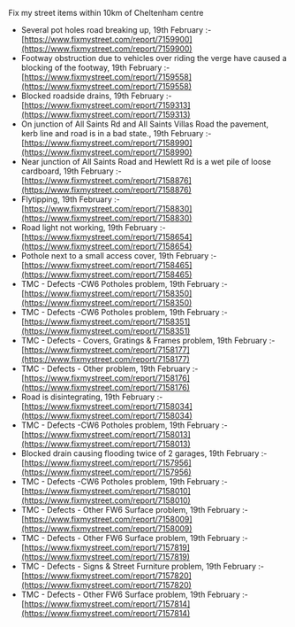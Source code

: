 Fix my street items within 10km of Cheltenham centre

<!-- fix_marker starts -->

- Several pot holes road breaking up, 19th February :- [https://www.fixmystreet.com/report/7159900](https://www.fixmystreet.com/report/7159900)
- Footway obstruction due to vehicles over riding the verge have caused a blocking of the footway, 19th February :- [https://www.fixmystreet.com/report/7159558](https://www.fixmystreet.com/report/7159558)
- Blocked roadside drains, 19th February :- [https://www.fixmystreet.com/report/7159313](https://www.fixmystreet.com/report/7159313)
- On junction of All Saints Rd and All Saints Villas Road the pavement, kerb line and road is in a bad state., 19th February :- [https://www.fixmystreet.com/report/7158990](https://www.fixmystreet.com/report/7158990)
- Near junction of All Saints Road and Hewlett Rd is a wet pile of loose cardboard, 19th February :- [https://www.fixmystreet.com/report/7158876](https://www.fixmystreet.com/report/7158876)
- Flytipping, 19th February :- [https://www.fixmystreet.com/report/7158830](https://www.fixmystreet.com/report/7158830)
- Road light not working, 19th February :- [https://www.fixmystreet.com/report/7158654](https://www.fixmystreet.com/report/7158654)
- Pothole next to a small access cover, 19th February :- [https://www.fixmystreet.com/report/7158465](https://www.fixmystreet.com/report/7158465)
- TMC - Defects -CW6 Potholes  problem, 19th February :- [https://www.fixmystreet.com/report/7158350](https://www.fixmystreet.com/report/7158350)
- TMC - Defects -CW6 Potholes  problem, 19th February :- [https://www.fixmystreet.com/report/7158351](https://www.fixmystreet.com/report/7158351)
- TMC - Defects - Covers, Gratings & Frames problem, 19th February :- [https://www.fixmystreet.com/report/7158177](https://www.fixmystreet.com/report/7158177)
- TMC - Defects - Other problem, 19th February :- [https://www.fixmystreet.com/report/7158176](https://www.fixmystreet.com/report/7158176)
- Road is disintegrating, 19th February :- [https://www.fixmystreet.com/report/7158034](https://www.fixmystreet.com/report/7158034)
- TMC - Defects -CW6 Potholes  problem, 19th February :- [https://www.fixmystreet.com/report/7158013](https://www.fixmystreet.com/report/7158013)
- Blocked drain causing flooding twice of 2 garages, 19th February :- [https://www.fixmystreet.com/report/7157956](https://www.fixmystreet.com/report/7157956)
- TMC - Defects -CW6 Potholes  problem, 19th February :- [https://www.fixmystreet.com/report/7158010](https://www.fixmystreet.com/report/7158010)
- TMC - Defects - Other FW6  Surface problem, 19th February :- [https://www.fixmystreet.com/report/7158009](https://www.fixmystreet.com/report/7158009)
- TMC - Defects - Other FW6  Surface problem, 19th February :- [https://www.fixmystreet.com/report/7157819](https://www.fixmystreet.com/report/7157819)
- TMC - Defects - Signs & Street Furniture problem, 19th February :- [https://www.fixmystreet.com/report/7157820](https://www.fixmystreet.com/report/7157820)
- TMC - Defects - Other FW6  Surface problem, 19th February :- [https://www.fixmystreet.com/report/7157814](https://www.fixmystreet.com/report/7157814)

<!-- fix_marker ends -->